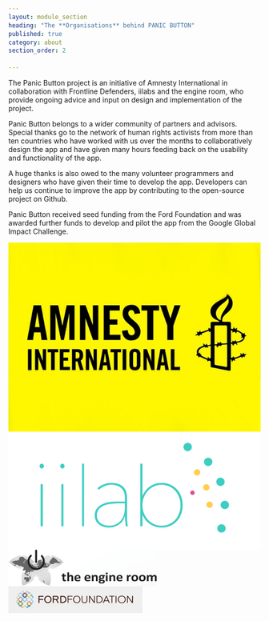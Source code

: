 ```yaml
---
layout: module_section
heading: "The **Organisations** behind PANIC BUTTON"
published: true
category: about
section_order: 2

---
```


The Panic Button project is an initiative of Amnesty International in collaboration with Frontline Defenders, iilabs and the engine room, who provide ongoing advice and input on design and implementation of the project.

Panic Button belongs to a wider community of partners and advisors. Special thanks go to the network of human rights activists from more than ten countries who have worked with us over the months to collaboratively design the app and have given many hours feeding back on the usability and functionality of the app.

A huge thanks is also owed to the many volunteer programmers and designers who have given their time to develop the app. Developers can help us continue to improve the app by contributing to the open-source project on Github. 

Panic Button received seed funding from the Ford Foundation and was awarded further funds to develop and pilot the app from the Google Global Impact Challenge.



<div class="clearfix"></div>
<div class="bordertb">
	<div class="col-lg-12 col-md-12 col-sm-12 text-center">
		<img src="images/amnestylogo.jpg" class="col-sm-4 col-xs-12" style="margin-right:-4px; float:none; display:inline-block; vertical-align:middle; border: none;">
		<img src="images/iilab-logo-new-color-4.png" class="col-sm-4 col-xs-12" style="margin-right:-4px; float:none; display:inline-block; vertical-align:middle; border: none;">
		<img src="images/pasted_image_at_2013_12_18_12_36pm.png" class="col-sm-4 col-xs-12" style="margin-right:-4px; float:none; display:inline-block; vertical-align:middle; border: none;">
	</div>
	<div class="clearfix"></div>
</div>

<div class="clearfix"></div>
<div class="bordertb">
	<div class="col-lg-12 col-md-12 col-sm-12 text-center">
		<img src="images/img-11.png" style="border: none;">
	</div>
	<div class="clearfix"></div>
</div>
        
